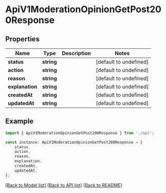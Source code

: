 # ApiV1ModerationOpinionGetPost200Response


## Properties

Name | Type | Description | Notes
------------ | ------------- | ------------- | -------------
**status** | **string** |  | [default to undefined]
**action** | **string** |  | [default to undefined]
**reason** | **string** |  | [default to undefined]
**explanation** | **string** |  | [default to undefined]
**createdAt** | **string** |  | [default to undefined]
**updatedAt** | **string** |  | [default to undefined]

## Example

```typescript
import { ApiV1ModerationOpinionGetPost200Response } from './api';

const instance: ApiV1ModerationOpinionGetPost200Response = {
    status,
    action,
    reason,
    explanation,
    createdAt,
    updatedAt,
};
```

[[Back to Model list]](../README.md#documentation-for-models) [[Back to API list]](../README.md#documentation-for-api-endpoints) [[Back to README]](../README.md)
